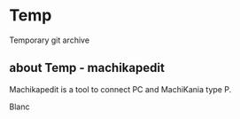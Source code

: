# Temp
Temporary git archive

## about Temp - machikapedit

Machikapedit is a tool to connect PC and MachiKania type P.

Blanc